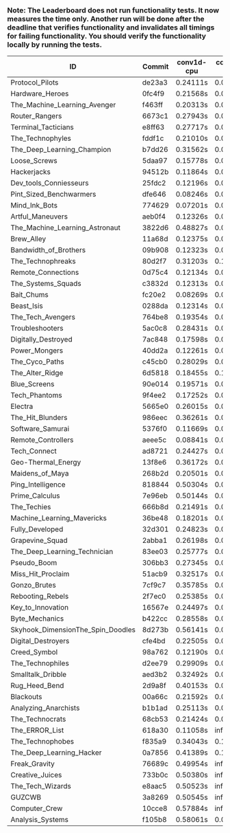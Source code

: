 ### Note: The Leaderboard does not run functionality tests. It now measures the time only. Another run will be done after the deadline that verifies functionality and invalidates all timings for failing functionality. You should verify the functionality locally by running the tests.

|ID|Commit|conv1d-cpu|conv1d-gpu|DWSPConv2D-gpu|gemm-gpu|avg|
|-|-|-|-|-|-|-|
|Protocol_Pilots|de23a3|0.24111s|0.06735s|3.03201s|1.86801s|1.30212s|
|Hardware_Heroes|0fc4f9|0.21568s|0.06874s|3.05202s|1.92247s|1.31473s|
|The_Machine_Learning_Avenger|f463ff|0.20313s|0.06530s|3.06057s|1.94934s|1.31958s|
|Router_Rangers|6673c1|0.27943s|0.06899s|3.05048s|1.91703s|1.32898s|
|Terminal_Tacticians|e8ff63|0.27717s|0.06436s|3.05497s|1.92153s|1.32951s|
|The_Technophyles|fddf1c|0.21010s|0.04433s|3.17529s|1.91664s|1.33659s|
|The_Deep_Learning_Champion|b7dd26|0.31562s|0.07299s|3.06704s|1.92463s|1.34507s|
|Loose_Screws|5daa97|0.15778s|0.06639s|3.27986s|1.97883s|1.37072s|
|Hackerjacks|94512b|0.11864s|0.06495s|3.28158s|2.02069s|1.37147s|
|Dev_tools_Conniesseurs|25fdc2|0.12196s|0.05044s|3.30446s|2.05552s|1.38310s|
|Pint_Sized_Benchwarmers|dfe646|0.08246s|0.05524s|3.32117s|2.08921s|1.38702s|
|Mind_Ink_Bots|774629|0.07201s|0.06903s|3.33583s|2.10886s|1.39643s|
|Artful_Maneuvers|aeb0f4|0.12326s|0.07578s|3.30645s|2.09853s|1.40100s|
|The_Machine_Learning_Astronaut|3822d6|0.48827s|0.07447s|3.07619s|1.98646s|1.40635s|
|Brew_Alley|11a68d|0.12375s|0.05024s|3.33265s|2.12157s|1.40705s|
|Bandwidth_of_Brothers|09b908|0.12323s|0.07108s|3.32478s|2.12600s|1.41127s|
|The_Technophreaks|80d2f7|0.31203s|0.15675s|3.21551s|1.98413s|1.41710s|
|Remote_Connections|0d75c4|0.12134s|0.04999s|3.38252s|2.12402s|1.41947s|
|The_Systems_Squads|c3832d|0.12313s|0.04855s|3.40111s|2.11502s|1.42195s|
|Bait_Chums|fc20e2|0.08269s|0.05627s|3.32057s|2.24880s|1.42708s|
|Beast_Isis|0288da|0.12314s|0.09323s|3.40128s|2.09468s|1.42808s|
|The_Tech_Avengers|764be8|0.19354s|0.06413s|3.36215s|2.09344s|1.42832s|
|Troubleshooters|5ac0c8|0.28431s|0.06219s|3.34713s|2.02353s|1.42929s|
|Digitally_Destroyed|7ac848|0.17598s|0.06816s|3.34281s|2.13728s|1.43106s|
|Power_Mongers|40dd2a|0.12261s|0.05015s|3.40682s|2.14741s|1.43175s|
|The_Cyco_Paths|c45cb0|0.28029s|0.07860s|3.32270s|2.08906s|1.44266s|
|The_Alter_Ridge|6d5818|0.18455s|0.10337s|3.35504s|2.13106s|1.44350s|
|Blue_Screens|90e014|0.19571s|0.06484s|3.31041s|2.20468s|1.44391s|
|Tech_Phantoms|9f4ee2|0.17252s|0.08890s|3.31563s|2.22108s|1.44953s|
|Electra|5665e0|0.26015s|0.06774s|3.35548s|2.12096s|1.45108s|
|The_Hit_Blunders|986eec|0.36261s|0.06352s|3.30968s|2.11308s|1.46222s|
|Software_Samurai|5376f0|0.11669s|0.04685s|3.07482s|2.64930s|1.47192s|
|Remote_Controllers|aeee5c|0.08841s|0.05073s|3.57430s|2.17725s|1.47267s|
|Tech_Connect|ad8721|0.24427s|0.07182s|3.33705s|2.27944s|1.48315s|
|Geo-Thermal_Energy|13f8e6|0.36172s|0.07493s|3.35672s|2.15203s|1.48635s|
|Maidens_of_Maya|268b2d|0.20501s|0.06770s|3.34025s|2.35627s|1.49231s|
|Ping_Intelligence|818844|0.50304s|0.06036s|3.32642s|2.12392s|1.50344s|
|Prime_Calculus|7e96eb|0.50144s|0.07752s|3.33202s|2.11311s|1.50602s|
|The_Techies|666b8d|0.21491s|0.07891s|3.34603s|2.41272s|1.51314s|
|Machine_Learning_Mavericks|36be48|0.18201s|0.07479s|3.37077s|2.46176s|1.52233s|
|Fully_Developed|32d301|0.24823s|0.06764s|3.34808s|2.46378s|1.53193s|
|Grapevine_Squad|2abba1|0.26198s|0.07686s|3.70136s|2.28239s|1.58065s|
|The_Deep_Learning_Technician|83ee03|0.25777s|0.06661s|3.12567s|2.93724s|1.59682s|
|Pseudo_Boom|306bb3|0.27345s|0.05428s|3.68071s|2.39442s|1.60071s|
|Miss_Hit_Proclaim|51acb9|0.32517s|0.07861s|3.67119s|2.33831s|1.60332s|
|Gonzo_Brutes|7cf9c7|0.35785s|0.05568s|3.64560s|2.36983s|1.60724s|
|Rebooting_Rebels|2f7ec0|0.25385s|0.07463s|3.66526s|2.46014s|1.61347s|
|Key_to_Innovation|16567e|0.24497s|0.05643s|3.74033s|2.41254s|1.61357s|
|Byte_Mechanics|b422cc|0.28558s|0.06912s|3.68856s|2.45047s|1.62343s|
|Skyhook_DimensionThe_Spin_Doodles|8d273b|0.56141s|0.06900s|3.34071s|2.58115s|1.63806s|
|Digital_Destroyers|cfe4bd|0.22505s|0.07952s|3.78607s|2.53184s|1.65562s|
|Creed_Symbol|98a762|0.12190s|0.06880s|3.95307s|2.53212s|1.66897s|
|The_Technophiles|d2ee79|0.29909s|0.04987s|3.32713s|3.08660s|1.69067s|
|Smalltalk_Dribble|aed3b2|0.32492s|0.08153s|3.96812s|2.63264s|1.75180s|
|Rug_Heed_Bend|2d9a8f|0.40153s|0.06605s|3.93397s|2.81301s|1.80364s|
|Blackouts|00a66c|0.21592s|0.08198s|4.05595s|2.91857s|1.81811s|
|Analyzing_Anarchists|b1b1ad|0.25113s|0.07142s|3.33115s|4.74608s|2.09995s|
|The_Technocrats|68cb53|0.21424s|0.08852s|3.43061s|5.97669s|2.42752s|
|The_ERROR_List|618a30|0.11058s|infs|3.28746s|4.69590s|infs|
|The_Technophobes|f835a9|0.34043s|0.18885s|infs|2.13342s|infs|
|The_Deep_Learning_Hacker|0a7856|0.41389s|0.13097s|infs|2.68078s|infs|
|Freak_Gravity|76689c|0.49954s|infs|infs|4.75001s|infs|
|Creative_Juices|733b0c|0.50380s|infs|infs|4.74753s|infs|
|The_Tech_Wizards|e8aac5|0.50523s|infs|infs|4.72508s|infs|
|GUZCWB|3a8269|0.50545s|infs|infs|4.73702s|infs|
|Computer_Crew|10cce8|0.57884s|infs|infs|4.95275s|infs|
|Analysis_Systems|f105b8|0.58061s|0.05032s|infs|infs|infs|
